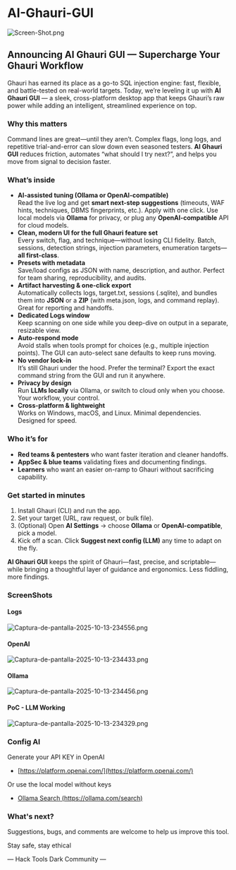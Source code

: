 # AI-Ghauri-GUI

![Screen-Shot.png](https://i.postimg.cc/YqQLB9qG/Screen-Shot.png)

## **Announcing AI Ghauri GUI — Supercharge Your Ghauri Workflow**​[](https://htdark.com/threads/ai-ghauri-gui-by-deepest.136134/#-announcing-ai-ghauri-gui--supercharge-your-ghauri-workflow "Permanent link")

  
  
Ghauri has earned its place as a go-to SQL injection engine: fast, flexible, and battle-tested on real-world targets. Today, we’re leveling it up with  **AI Ghauri GUI**  — a sleek, cross-platform desktop app that keeps Ghauri’s raw power while adding an intelligent, streamlined experience on top.  
  
  

### Why this matters​[](https://htdark.com/threads/ai-ghauri-gui-by-deepest.136134/#-why-this-matters "Permanent link")

  
Command lines are great—until they aren’t. Complex flags, long logs, and repetitive trial-and-error can slow down even seasoned testers.  **AI Ghauri GUI**  reduces friction, automates “what should I try next?”, and helps you move from signal to decision faster.  
  
  

### What’s inside​[](https://htdark.com/threads/ai-ghauri-gui-by-deepest.136134/#-whats-inside "Permanent link")

  

-   **AI-assisted tuning (Ollama or OpenAI-compatible)**  
    Read the live log and get  **smart next-step suggestions**  (timeouts, WAF hints, techniques, DBMS fingerprints, etc.). Apply with one click. Use local models via  **Ollama**  for privacy, or plug any  **OpenAI-compatible**  API for cloud models.
-   **Clean, modern UI for the full Ghauri feature set**  
    Every switch, flag, and technique—without losing CLI fidelity. Batch, sessions, detection strings, injection parameters, enumeration targets—**all first-class**.
-   **Presets with metadata**  
    Save/load configs as JSON with name, description, and author. Perfect for team sharing, reproducibility, and audits.
-   **Artifact harvesting & one-click export**  
    Automatically collects logs, target.txt, sessions (.sqlite), and bundles them into  **JSON**  or a  **ZIP**  (with meta.json, logs, and command replay). Great for reporting and handoffs.
-   **Dedicated Logs window**  
    Keep scanning on one side while you deep-dive on output in a separate, resizable view.
-   **Auto-respond mode**  
    Avoid stalls when tools prompt for choices (e.g., multiple injection points). The GUI can auto-select sane defaults to keep runs moving.
-   **No vendor lock-in**  
    It’s still Ghauri under the hood. Prefer the terminal? Export the exact command string from the GUI and run it anywhere.
-   **Privacy by design**  
    Run  **LLMs locally**  via Ollama, or switch to cloud only when you choose. Your workflow, your control.
-   **Cross-platform & lightweight**  
    Works on Windows,  macOS, and Linux. Minimal dependencies. Designed for speed.

  

### Who it’s for​[](https://htdark.com/threads/ai-ghauri-gui-by-deepest.136134/#-who-its-for "Permanent link")

  

-   **Red teams & pentesters**  who want faster iteration and cleaner handoffs.
-   **AppSec & blue teams**  validating fixes and documenting findings.
-   **Learners**  who want an easier on-ramp to Ghauri without sacrificing capability.

  

### Get started in minutes​[](https://htdark.com/threads/ai-ghauri-gui-by-deepest.136134/#-get-started-in-minutes "Permanent link")

  

1.  Install Ghauri (CLI) and run the app.
2.  Set your target (URL, raw request, or bulk file).
3.  (Optional) Open  **AI Settings**  → choose  **Ollama**  or  **OpenAI-compatible**, pick a model.
4.  Kick off a scan. Click  **Suggest next config (LLM)**  any time to adapt on the fly.

  
**AI Ghauri GUI**  keeps the spirit of Ghauri—fast, precise, and scriptable—while bringing a thoughtful layer of guidance and ergonomics. Less fiddling, more findings.  
  

### ScreenShots​[](https://htdark.com/threads/ai-ghauri-gui-by-deepest.136134/#-screenshots "Permanent link")

#### Logs​[](https://htdark.com/threads/ai-ghauri-gui-by-deepest.136134/#-logs "Permanent link")

![Captura-de-pantalla-2025-10-13-234556.png](https://i.postimg.cc/KcNCq7t3/Captura-de-pantalla-2025-10-13-234556.png)

  
  

#### OpenAI​[](https://htdark.com/threads/ai-ghauri-gui-by-deepest.136134/#-openai "Permanent link")

![Captura-de-pantalla-2025-10-13-234433.png](https://i.postimg.cc/7PVjs1SV/Captura-de-pantalla-2025-10-13-234433.png)

  
  

#### Ollama​[](https://htdark.com/threads/ai-ghauri-gui-by-deepest.136134/#-ollama "Permanent link")

![Captura-de-pantalla-2025-10-13-234456.png](https://i.postimg.cc/NG4ZJ8RD/Captura-de-pantalla-2025-10-13-234456.png)

  
  

#### PoC - LLM Working​[](https://htdark.com/threads/ai-ghauri-gui-by-deepest.136134/#-poc---llm-working "Permanent link")

![Captura-de-pantalla-2025-10-13-234329.png](https://i.postimg.cc/RCR2s1wT/Captura-de-pantalla-2025-10-13-234329.png)

  
  

### Config AI​[](https://htdark.com/threads/ai-ghauri-gui-by-deepest.136134/#-config-ai "Permanent link")

Generate your API KEY in OpenAI  

-   [https://platform.openai.com/](https://platform.openai.com/)

  
Or use the local model without keys  

-   [Ollama Search (https://ollama.com/search)](https://ollama.com/search)

  

### What's next?​[](https://htdark.com/threads/ai-ghauri-gui-by-deepest.136134/#-whats-next "Permanent link")

Suggestions, bugs, and comments are welcome to help us improve this tool.  
  
  
  
Stay safe, stay ethical  
  
— Hack Tools Dark Community —


